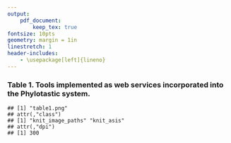 ```yaml
---
output:
    pdf_document:
        keep_tex: true
fontsize: 10pts
geometry: margin = 1in
linestretch: 1
header-includes:
    - \usepackage[left]{lineno}
---
```

### Table 1. Tools implemented as web services incorporated into the Phylotastic system.


```
## [1] "table1.png"
## attr(,"class")
## [1] "knit_image_paths" "knit_asis"       
## attr(,"dpi")
## [1] 300
```
